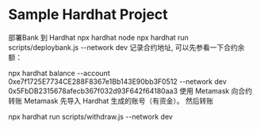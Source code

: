 # Sample Hardhat Project

部署Bank 到 Hardhat
npx hardhat node 
npx hardhat run scripts/deploybank.js --network dev
记录合约地址, 可以先参看一下合约余额：

npx hardhat balance --account 0xe7f1725E7734CE288F8367e1Bb143E90bb3F0512 --network dev
0x5FbDB2315678afecb367f032d93F642f64180aa3
使用 Metamask 向合约转账
Metamask 先导入 Hardhat 生成的账号（有资金）。 然后转账

npx hardhat run scripts/withdraw.js  --network dev